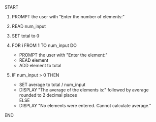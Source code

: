 START

1. PROMPT the user with "Enter the number of elements:"
2. READ num_input

3. SET total to 0

4. FOR i FROM 1 TO num_input DO

   - PROMPT the user with "Enter the element:"
   - READ element
   - ADD element to total

5. IF num_input > 0 THEN
   - SET average to total / num_input
   - DISPLAY "The average of the elements is:" followed by average rounded to 2 decimal places  
     ELSE
   - DISPLAY "No elements were entered. Cannot calculate average."

END
